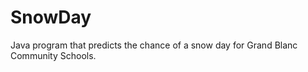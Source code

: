 SnowDay
=======

Java program that predicts the chance of a snow day for Grand Blanc Community Schools.
